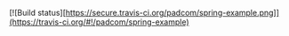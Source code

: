 
[![Build status][https://secure.travis-ci.org/padcom/spring-example.png]](https://travis-ci.org/#!/padcom/spring-example)